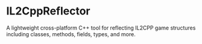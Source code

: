 # IL2CppReflector
A lightweight cross-platform C++ tool for reflecting IL2CPP game structures including classes, methods, fields, types, and more.

